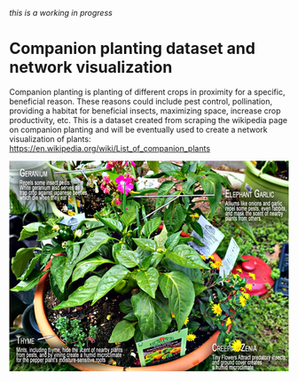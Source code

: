 
*this is a working in progress* 

# Companion planting dataset and network visualization

Companion planting is planting of different crops in proximity for a specific, beneficial reason. These reasons could include pest control, pollination, providing a habitat for beneficial insects, maximizing space, increase crop productivity, etc. This is a dataset created from scraping the wikipedia page on companion planting and will be eventually used to create a network visualization of plants: https://en.wikipedia.org/wiki/List_of_companion_plants

![Companion planting, image wikimedia commons](Companion-plant-peppers.png)
